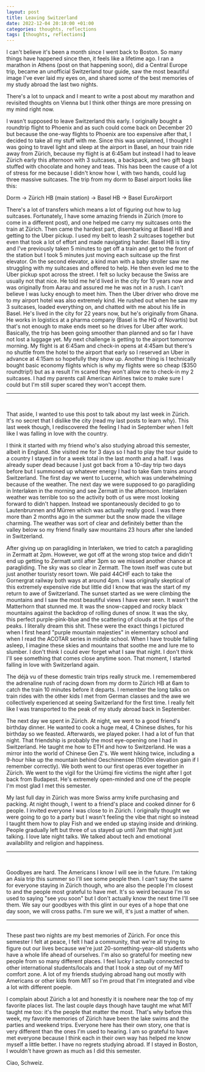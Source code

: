 ```yaml
---
layout: post
title: Leaving Switzerland
date: 2022-12-04 20:10:00 +01:00
categories: thoughts, reflections
tags: [thoughts, reflections]
---
```

I can't believe it's been a month since I went back to Boston. So many things have happened since then, it feels like a lifetime ago. I ran a marathon in Athens (post on that happening soon), did a Central Europe trip, became an unofficial Switzerland tour guide, saw the most beautiful image I've ever laid my eyes on, and shared some of the best memories of my study abroad the last two nights.

There's a lot to unpack and I meant to write a post about my marathon and revisited thoughts on Vienna but I think other things are more pressing on my mind right now.

I wasn't supposed to leave Switzerland this early. I originally bought a roundtrip flight to Phoenix and as such could come back on December 20 but because the one-way flights to Phoenix are too expensive after that, I decided to take all my stuff with me. Since this was unplanned, I thought I was going to travel light and sleep at the airport in Basel, an hour train ride away from Zürich, because my flight is at 6:45am but instead I had to leave Zürich early this afternoon with 3 suitcases, a backpack, and two gift bags stuffed with chocolate and honey and teas. This has been the cause of a lot of stress for me because I didn't know how I, with two hands, could lug three massive suitcases. The trip from my dorm to Basel airport looks like this:

Dorm -> Zürich HB (main station) -> Basel HB -> Basel EuroAirport

There's a lot of transfers which means a lot of figuring out how to lug suitcases. Fortunately, I have some amazing friends in Zürich (more to come in a different post), and one helped me carry my suitcases onto the train at Zürich. Then came the hardest part, disembarking at Basel HB and getting to the Uber pickup. I used my belt to leash 2 suitcases together but even that took a lot of effort and made navigating harder. Basel HB is tiny and I've previously taken 5 minutes to get off a train and get to the front of the station but I took 5 minutes just moving each suitcase up the first elevator. On the second elevator, a kind man with a baby stroller saw me struggling with my suitcases and offered to help. He then even led me to the Uber pickup spot across the street. I felt so lucky because the Swiss are usually not that nice. He told me he'd lived in the city for 10 years now and was originally from Aarau and assured me he was not in a rush. I can't believe I was lucky enough to meet him. Then the Uber driver who drove me to my airport hotel was also extremely kind. He rushed out when he saw my 3 suitcases, loaded everything on, and chatted with me about his life in Basel. He's lived in the city for 22 years now, but he's originally from Ghana. He works in logistics at a pharma company (Basel is the HQ of Novartis) but that's not enough to make ends meet so he drives for Uber after work. Basically, the trip has been going smoother than planned and so far I have not lost a luggage yet. My next challenge is getting to the airport tomorrow morning. My flight is at 6:45am and check-in opens at 4:45am but there's no shuttle from the hotel to the airport that early so I reserved an Uber in advance at 4:15am so hopefully they show up. Another thing is I technically bought basic economy flights which is why my flights were so cheap ($350 roundtrip!) but as a result I'm scared they won't allow me to check-in my 2 suitcases. I had my parents call American Airlines twice to make sure I could but I'm still super scared they won't accept them.

---
<br>


That aside, I wanted to use this post to talk about my last week in Zürich. It's no secret that I dislike the city (read my last posts to learn why). This last week though, I rediscovered the feeling I had in September when I felt like I was falling in love with the country.

I think it started with my friend who's also studying abroad this semester, albeit in England. She visited me for 3 days so I had to play the tour guide to a country I stayed in for a week total in the last month and a half. I was already super dead because I just got back from a 10-day trip two days before but I summoned up whatever energy I had to take 6am trains around Switzerland. The first day we went to Lucerne, which was underwhelming because of the weather. The next day we were supposed to go paragliding in Interlaken in the morning and see Zermatt in the afternoon. Interlaken weather was terrible too so the activity both of us were most looking forward to didn't happen. Instead we spontaneously decided to go to Lautenbrunnen and Mürren which was actually really good. I was there more than 2 months ago in the summer but the snow made the village charming. The weather was sort of clear and definitely better than the valley below so my friend finally saw mountains 23 hours after she landed in Switzerland.

After giving up on paragliding in Interlaken, we tried to catch a paragliding in Zermatt at 2pm. However, we got off at the wrong stop twice and didn't end up getting to Zermatt until after 3pm so we missed another chance at paragliding. The sky was so clear in Zermatt. The town itself was cute but just another touristy resort town. We paid 44CHF each to take the Gornergrat railway both ways at around 4pm. I was originally skeptical of this extremely expensive ride but little did I know that was the start of my return to awe of Switzerland. The sunset started as we were climbing the mountains and I saw the most beautiful views I have ever seen. It wasn't the Matterhorn that stunned me. It was the snow-capped and rocky black mountains against the backdrop of rolling dunes of snow. It was the sky, this perfect purple-pink-blue and the scattering of clouds at the tips of the peaks. I literally dream this shit. These were the exact things I pictured when I first heard "purple mountain majesties" in elementary school and when I read the ACOTAR series in middle school. When I have trouble falling asleep, I imagine these skies and mountains that soothe me and lure me to slumber. I don't think I could ever forget what I saw that night. I don't think I'll see something that comes close anytime soon. That moment, I started falling in love with Switzerland again.

The déjà vu of these domestic train trips really struck me. I rememembered the adrenaline rush of racing down from my dorm to Zürich HB at 6am to catch the train 10 minutes before it departs. I remember the long talks on train rides with the other kids I met from German classes and the awe we collectively experienced at seeing Switzerland for the first time. I really felt like I was transported to the peak of my study abroad back in September.

The next day we spent in Zürich. At night, we went to a good friend's birthday dinner. He wanted to cook a huge meal, 4 Chinese dishes, for his birthday so we feasted. Afterwards, we played poker. I had a lot of fun that night. That friendship is probably the most eye-opening one I had in Switzerland. He taught me how to ETH and how to Switzerland. He was a mirror into the world of Chinese Gen Z's. We went hiking twice, including a 9-hour hike up the mountain behind Oeschinensee (1500m elevation gain if I remember correctly). We both went to our first operas ever together in Zürich. We went to the vigil for the Urümqi fire victims the night after I got back from Budapest. He's extremely open-minded and one of the people I'm most glad I met this semester.

My last full day in Zürich was more Swiss army knife purchasing and packing. At night though, I went to a friend's place and cooked dinner for 6 people. I invited everyone I was close to in Zürich. I originally thought we were going to go to a party but I wasn't feeling the vibe that night so instead I taught them how to play Fish and we ended up staying inside and drinking. People gradually left but three of us stayed up until 7am that night just talking. I love late night talks. We talked about tech and emotional availability and religion and happiness.

---

<br>

Goodbyes are hard. The Americans I know I will see in the future. I'm taking an Asia trip this summer so I'll see some people then. I can't say the same for everyone staying in Zürich though, who are also the people I'm closest to and the people most grateful to have met. It's so weird because I'm so used to saying "see you soon" but I don't actually know the next time I'll see them. We say our goodbyes with this glint in our eyes of a hope that one day soon, we will cross paths. I'm sure we will, it's just a matter of when. 

---
<br>
These past two nights are my best memories of Zürich. For once this semester I felt at peace, I felt I had a community, that we're all trying to figure out our lives because we're just 20-something-year-old students who have a whole life ahead of ourselves. I'm also so grateful for meeting new people from so many different places. I feel lucky I actually connected to other international students/locals and that I took a step out of my MIT comfort zone. A lot of my friends studying abroad hang out mostly with Americans or other kids from MIT so I'm proud that I'm integrated and vibe a lot with different poeple. 

I complain about Zürich a lot and honestly it is nowhere near the top of my favorite places list. The last couple days though have taught me what MIT taught me too: it's the people that matter the most. That's why before this week, my favorite memories of Zürich have been the lake swims and the parties and weekend trips. Everyone here has their own story, one that is very different than the ones I'm used to hearing. I am so grateful to have met everyone because I think each in their own way has helped me know myself a little better. I have no regrets studying abroad. If I stayed in Boston, I wouldn't have grown as much as I did this semester.

Ciao, Schweiz. 